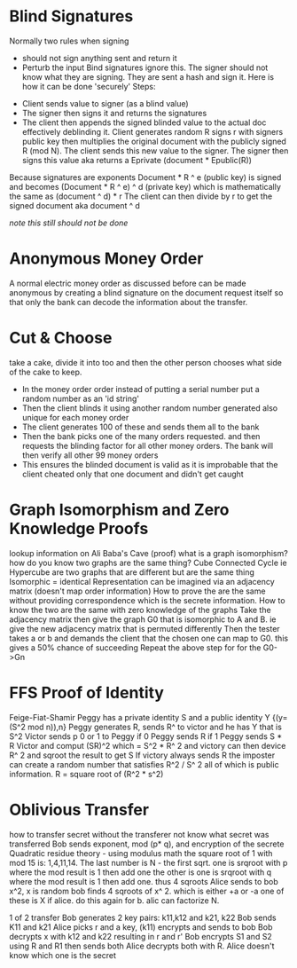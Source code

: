# Blind Signatures
Normally two rules when signing
* should not sign anything sent and return it
* Perturb the input
Bind signatures ignore this. The signer should not know what they are signing. They are sent a hash and sign it.
Here is how it can be done 'securely'
Steps:
- Client sends value to signer (as a blind value)
- The signer then signs it and returns the signatures
- The client then appends the signed blinded value to the actual doc effectively deblinding it.
Client generates random R signs r with signers public key then multiplies the original document with the publicly signed R (mod N).
The client sends this new value to the signer. The signer then signs this value aka returns a
Eprivate (document * Epublic(R))

Because signatures are exponents
Document * R ^ e (public key) is signed and becomes
(Document * R ^ e) ^ d (private key) which is mathematically the same as
(document ^ d) * r
The client can then divide by r to get the signed document aka document ^ d


*note this still should not be done*

# Anonymous Money Order
A normal electric money order as discussed before can be made anonymous by creating a blind signature on the document request itself so that only the bank can decode the information about the transfer.

# Cut & Choose
take a cake, divide it into too and then the other person chooses what side of the cake to keep.
- In the money order order instead of putting a serial number put a random number as an 'id string' 
- Then the client blinds it using another random number generated also unique for each money order
- The client generates 100 of these and sends them all to the bank
- Then the bank picks one of the many orders requested. and then requests the blinding factor for all other money orders. The bank will then verify all other 99 money orders
- This ensures the blinded document is valid as it is improbable that the client cheated only that one document and didn't get caught

# Graph Isomorphism and Zero Knowledge Proofs
lookup information on Ali Baba's Cave (proof)
 what is a graph isomorphism? how do you know two graphs are the same thing?
 Cube Connected Cycle ie Hypercube are two graphs that are different but are the same thing
 Isomorphic = identical
 Representation can be imagined via an adjacency matrix (doesn't map order information)
 How to prove the are the same without providing correspondence which is the secrete information.
 How to know the two are the same with zero knowledge of the graphs
Take the adjacency matrix then give the graph G0 that is isomorphic to A and B.
ie give the new adjacency matrix that is permuted differently
Then the tester takes a or b and demands the client that the chosen one can map to G0. this gives a 50% chance of succeeding
Repeat the above step for for the G0->Gn
# FFS Proof of Identity
Feige-Fiat-Shamir
Peggy has a private identity S and a public identity Y {(y= (S^2 mod n)),n}
Peggy generates R, sends R^ to victor and he has Y that is S^2
Victor sends p 0 or 1 to Peggy if 0 Peggy sends R if 1 Peggy sends S * R
Victor and comput (SR)^2 which = S^2 * R^ 2 and victory can then device R^ 2 and sqroot the result to get S
If victory always sends R the imposter can create a random number that satisfies R^2 / S^ 2 all of which is public information. R = square root of (R^2 * s^2)
# Oblivious Transfer
how to transfer secret without the transferer not know what secret was transferred
Bob sends exponent, mod (p* q), and encryption of the secrete
Quadratic residue theory - using modulus math the square root of 1 with mod 15 is: 1,4,11,14. The last number is N - the first sqrt. one is srqroot with p where the mod result is 1 then add one the other is one is srqroot with q where the mod result is 1 then add one. thus 4 sqroots
Alice sends to bob x^2, x is random
bob finds 4 sqroots of x^ 2. which is either +a or -a one of these is X if alice. do this again for b. alic can factorize N.

1 of 2 transfer
Bob generates 2 key pairs: k11,k12 and k21, k22
Bob sends K11 and k21
Alice picks r and a key, (k11) encrypts and sends to bob
Bob decrypts x with k12 and k22 resulting in r and r'
Bob encrypts S1 and S2 using R and R1 then sends both
Alice decrypts both with R.
Alice doesn't know which one is the secret